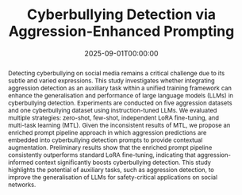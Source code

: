 ---
title: "Cyberbullying Detection via Aggression-Enhanced Prompting"
date: 2025-09-01T00:00:00
authors: ["Aisha Saeid", "Anu Sabu", "Girish A Koushik", "Ferrante Neri", "Diptesh Kanojia"]
publication_types: ["1"]
abstract: "Detecting cyberbullying on social media remains a critical challenge due to its subtle and varied expressions. This study investigates whether integrating aggression detection as an auxiliary task within a unified training framework can enhance the generalisation and performance of large language models (LLMs) in cyberbullying detection. Experiments are conducted on five aggression datasets and one cyberbullying dataset using instruction-tuned LLMs. We evaluated multiple strategies: zero-shot, few-shot, independent LoRA fine-tuning, and multi-task learning (MTL). Given the inconsistent results of MTL, we propose an enriched prompt pipeline approach in which aggression predictions are embedded into cyberbullying detection prompts to provide contextual augmentation. Preliminary results show that the enriched prompt pipeline consistently outperforms standard LoRA fine-tuning, indicating that aggression-informed context significantly boosts cyberbullying detection. This study highlights the potential of auxiliary tasks, such as aggression detection, to improve the generalisation of LLMs for safety-critical applications on social networks."
featured: false
publication: "*Proceedings of the 15th International Conference on Recent Advances in Natural Language Processing - Natural Language Processing in the Generative AI era*"
url_pdf: "https://acl-bg.org/proceedings/2025/RANLP%202025/pdf/2025.ranlp-1.120.pdf"
url_preprint: "https://arxiv.org/abs/2508.06360"
tags: ["cyberbullying detection", "aggression", "LLMs", "prompting", "social media"]
---